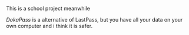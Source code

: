 This is a school project meanwhile

*DokaPass* is a alternative of LastPass, but you have all your data on your own computer and i think it is safer.